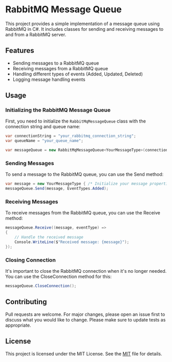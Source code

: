 ﻿# RabbitMQ Message Queue

This project provides a simple implementation of a message queue using RabbitMQ in C#. It includes classes for sending and receiving messages to and from a RabbitMQ server.

## Features

- Sending messages to a RabbitMQ queue
- Receiving messages from a RabbitMQ queue
- Handling different types of events (Added, Updated, Deleted)
- Logging message handling events

## Usage

### Initializing the RabbitMQ Message Queue

First, you need to initialize the `RabbitMqMessageQueue` class with the connection string and queue name:

```csharp
var connectionString = "your_rabbitmq_connection_string";
var queueName = "your_queue_name";

var messageQueue = new RabbitMqMessageQueue<YourMessageType>(connectionString, queueName, logger);
```

### Sending Messages
To send a message to the RabbitMQ queue, you can use the Send method:

```csharp
var message = new YourMessageType { /* Initialize your message properties */ };
messageQueue.Send(message, EventTypes.Added);
```

### Receiving Messages
To receive messages from the RabbitMQ queue, you can use the Receive method:

```csharp
messageQueue.Receive((message, eventType) =>
{
	// Handle the received message
	Console.WriteLine($"Received message: {message}");
});
```

### Closing Connection
It's important to close the RabbitMQ connection when it's no longer needed. You can use the CloseConnection method for this:

```csharp
messageQueue.CloseConnection();
```

## Contributing
Pull requests are welcome. For major changes, please open an issue first to discuss what you would like to change.
Please make sure to update tests as appropriate.

## License
This project is licensed under the MIT License. See the [MIT](https://choosealicense.com/licenses/mit/) file for details.
